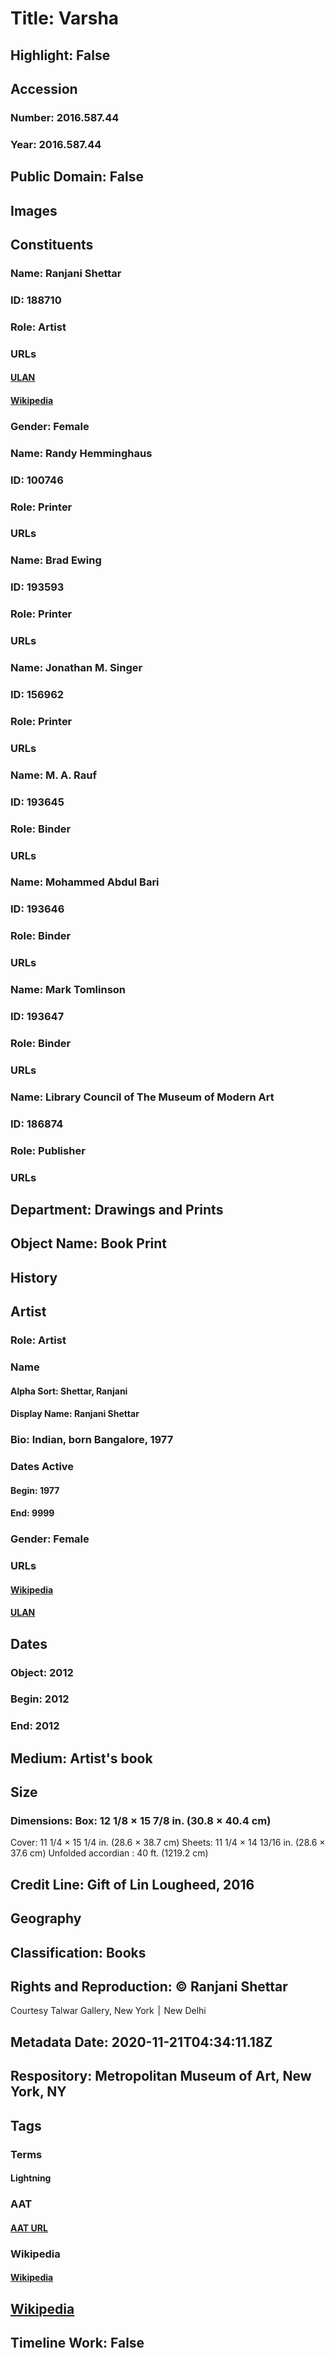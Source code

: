 # Title: Varsha
## Highlight: False
## Accession
### Number: 2016.587.44
### Year: 2016.587.44
## Public Domain: False
## Images
## Constituents
### Name: Ranjani Shettar
### ID: 188710
### Role: Artist
### URLs
#### [ULAN](http://vocab.getty.edu/page/ulan/500355922)
#### [Wikipedia](https://www.wikidata.org/wiki/Q7293117)
### Gender: Female
### Name: Randy Hemminghaus
### ID: 100746
### Role: Printer
### URLs
### Name: Brad Ewing
### ID: 193593
### Role: Printer
### URLs
### Name: Jonathan M. Singer
### ID: 156962
### Role: Printer
### URLs
### Name: M. A. Rauf
### ID: 193645
### Role: Binder
### URLs
### Name: Mohammed Abdul Bari
### ID: 193646
### Role: Binder
### URLs
### Name: Mark Tomlinson
### ID: 193647
### Role: Binder
### URLs
### Name: Library Council of The Museum of Modern Art
### ID: 186874
### Role: Publisher
### URLs
## Department: Drawings and Prints
## Object Name: Book Print
## History
## Artist
### Role: Artist
### Name
#### Alpha Sort: Shettar, Ranjani
#### Display Name: Ranjani Shettar
### Bio: Indian, born Bangalore, 1977
### Dates Active
#### Begin: 1977
#### End: 9999
### Gender: Female
### URLs
#### [Wikipedia](https://www.wikidata.org/wiki/Q7293117)
#### [ULAN](http://vocab.getty.edu/page/ulan/500355922)
## Dates
### Object: 2012
### Begin: 2012
### End: 2012
## Medium: Artist's book
## Size
### Dimensions: Box: 12 1/8 × 15 7/8 in. (30.8 × 40.4 cm)
Cover: 11 1/4 × 15 1/4 in. (28.6 × 38.7 cm)
Sheets: 11 1/4 × 14 13/16 in. (28.6 × 37.6 cm)
Unfolded accordian : 40 ft. (1219.2 cm)
## Credit Line: Gift of Lin Lougheed, 2016
## Geography
## Classification: Books
## Rights and Reproduction: © Ranjani Shettar
Courtesy Talwar Gallery, New York ׀ New Delhi
## Metadata Date: 2020-11-21T04:34:11.18Z
## Respository: Metropolitan Museum of Art, New York, NY
## Tags
### Terms
#### Lightning
### AAT
#### [AAT URL](http://vocab.getty.edu/page/aat/300068795)
### Wikipedia
#### [Wikipedia]()
## [Wikipedia](https://www.wikidata.org/wiki/Q96756880)
## Timeline Work: False